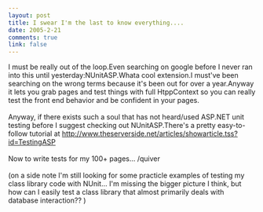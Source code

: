 ```yaml
--- 
layout: post
title: I swear I'm the last to know everything....
date: 2005-2-21
comments: true
link: false
---
```

<div style="clear:both;"></div>I must be really out of the loop.Even searching on google before I never ran into this until yesterday:NUnitASP.Whata cool extension.I must've been searching on the wrong terms because it's been out for over a year.Anyway it lets you grab pages and test things with full HtppContext so you can really test the front end behavior and be confident in your pages.<br /><br />Anyway, if there exists such a soul that has not heard/used ASP.NET unit testing before I suggest checking out NUnitASP.There's a pretty easy-to-follow tutorial at <a href="http://www.theserverside.net/articles/showarticle.tss?id=TestingASP">http://www.theserverside.net/articles/showarticle.tss?id=TestingASP</a><br /><br />Now to write tests for my 100+ pages... /quiver<br /><br />(on a side note I'm still looking for some practicle examples of testing my class library code with NUnit... I'm missing the bigger picture I think, but how can I easily test a class library that almost primarily deals with database interaction?? )<div style="clear:both; padding-bottom: 0.25em;"></div>
